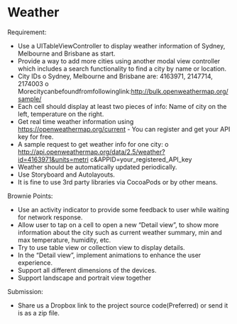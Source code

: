 # Weather

Requirement:
-  Use a UITableViewController to display weather information of Sydney, Melbourne and Brisbane as start.
-  Provide a way to add more cities using another modal view controller which includes a search functionality to find a city by name or location.
-  City IDs
o Sydney, Melbourne and Brisbane are: 4163971, 2147714, 2174003
o Morecitycanbefoundfromfollowinglink:http://bulk.openweathermap.org/sample/
-  Each cell should display at least two pieces of info: Name of city on the left,
temperature on the right.
-  Get real time weather information using https://openweathermap.org/current - You
can register and get your API key for free.
-  A sample request to get weather info for one city:
o http://api.openweathermap.org/data/2.5/weather?id=4163971&units=metri c&APPID=your_registered_API_key
-  Weather should be automatically updated periodically.
-  Use Storyboard and Autolayouts.
-  It is fine to use 3rd party libraries via CocoaPods or by other means.


Brownie Points:
-  Use an activity indicator to provide some feedback to user while waiting for network response.
-  Allow user to tap on a cell to open a new “Detail view”, to show more information about the city such as current weather summary, min and max temperature, humidity, etc.
-  Try to use table view or collection view to display details.
-  In the “Detail view”, implement animations to enhance the user experience.
-  Support all different dimensions of the devices.
-  Support landscape and portrait view together


Submission:
- Share us a Dropbox link to the project source code(Preferred) or send it is as a zip file.


